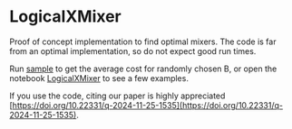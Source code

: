 # LogicalXMixer
Proof of concept implementation to find optimal mixers. The code is far from an optimal implementation, so do not expect good run times.

Run [sample](deprecated/sample.sh) to get the average cost for randomly chosen B, or open the notebook [LogicalXMixer](deprecated/LogicalXMixer.ipynb) to see a few examples.

If you use the code, citing our paper is highly appreciated [https://doi.org/10.22331/q-2024-11-25-1535](https://doi.org/10.22331/q-2024-11-25-1535).
